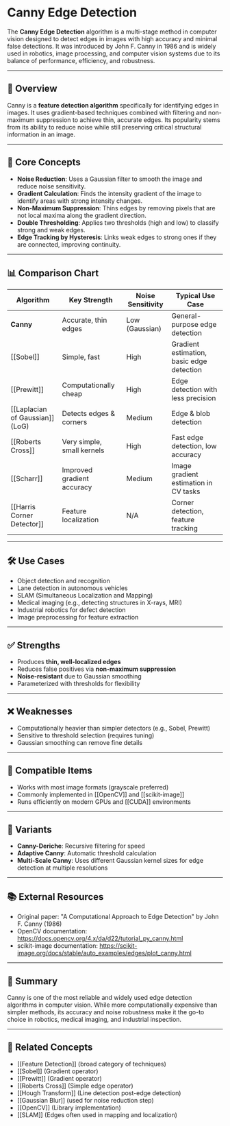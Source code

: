 # Canny Edge Detection

The **Canny Edge Detection** algorithm is a multi-stage method in computer vision designed to detect edges in images with high accuracy and minimal false detections. It was introduced by John F. Canny in 1986 and is widely used in robotics, image processing, and computer vision systems due to its balance of performance, efficiency, and robustness.

---

## 🔎 Overview

Canny is a **feature detection algorithm** specifically for identifying edges in images. It uses gradient-based techniques combined with filtering and non-maximum suppression to achieve thin, accurate edges. Its popularity stems from its ability to reduce noise while still preserving critical structural information in an image.

---

## 🧠 Core Concepts

- **Noise Reduction**: Uses a Gaussian filter to smooth the image and reduce noise sensitivity.
- **Gradient Calculation**: Finds the intensity gradient of the image to identify areas with strong intensity changes.
- **Non-Maximum Suppression**: Thins edges by removing pixels that are not local maxima along the gradient direction.
- **Double Thresholding**: Applies two thresholds (high and low) to classify strong and weak edges.
- **Edge Tracking by Hysteresis**: Links weak edges to strong ones if they are connected, improving continuity.

---

## 📊 Comparison Chart

| Algorithm              | Key Strength                | Noise Sensitivity | Typical Use Case                           |
|------------------------|-----------------------------|-------------------|--------------------------------------------|
| **Canny**              | Accurate, thin edges        | Low (Gaussian)    | General-purpose edge detection              |
| [[Sobel]]              | Simple, fast                | High              | Gradient estimation, basic edge detection   |
| [[Prewitt]]            | Computationally cheap       | High              | Edge detection with less precision          |
| [[Laplacian of Gaussian]] (LoG) | Detects edges & corners     | Medium            | Edge & blob detection                       |
| [[Roberts Cross]]      | Very simple, small kernels  | High              | Fast edge detection, low accuracy           |
| [[Scharr]]             | Improved gradient accuracy  | Medium            | Image gradient estimation in CV tasks       |
| [[Harris Corner Detector]] | Feature localization       | N/A               | Corner detection, feature tracking          |

---

## 🛠️ Use Cases

- Object detection and recognition
- Lane detection in autonomous vehicles
- SLAM (Simultaneous Localization and Mapping)
- Medical imaging (e.g., detecting structures in X-rays, MRI)
- Industrial robotics for defect detection
- Image preprocessing for feature extraction

---

## ✅ Strengths

- Produces **thin, well-localized edges**
- Reduces false positives via **non-maximum suppression**
- **Noise-resistant** due to Gaussian smoothing
- Parameterized with thresholds for flexibility

---

## ❌ Weaknesses

- Computationally heavier than simpler detectors (e.g., Sobel, Prewitt)
- Sensitive to threshold selection (requires tuning)
- Gaussian smoothing can remove fine details

---

## 🔗 Compatible Items

- Works with most image formats (grayscale preferred)
- Commonly implemented in [[OpenCV]] and [[scikit-image]]
- Runs efficiently on modern GPUs and [[CUDA]] environments

---

## 🧪 Variants

- **Canny-Deriche**: Recursive filtering for speed
- **Adaptive Canny**: Automatic threshold calculation
- **Multi-Scale Canny**: Uses different Gaussian kernel sizes for edge detection at multiple resolutions

---

## 📚 External Resources

- Original paper: "A Computational Approach to Edge Detection" by John F. Canny (1986)
- OpenCV documentation: https://docs.opencv.org/4.x/da/d22/tutorial_py_canny.html
- scikit-image documentation: https://scikit-image.org/docs/stable/auto_examples/edges/plot_canny.html

---

## 📝 Summary

Canny is one of the most reliable and widely used edge detection algorithms in computer vision. While more computationally expensive than simpler methods, its accuracy and noise robustness make it the go-to choice in robotics, medical imaging, and industrial inspection. 

---

## 🧩 Related Concepts

- [[Feature Detection]] (broad category of techniques)
- [[Sobel]] (Gradient operator)
- [[Prewitt]] (Gradient operator)
- [[Roberts Cross]] (Simple edge operator)
- [[Hough Transform]] (Line detection post-edge detection)
- [[Gaussian Blur]] (used for noise reduction step)
- [[OpenCV]] (Library implementation)
- [[SLAM]] (Edges often used in mapping and localization)
